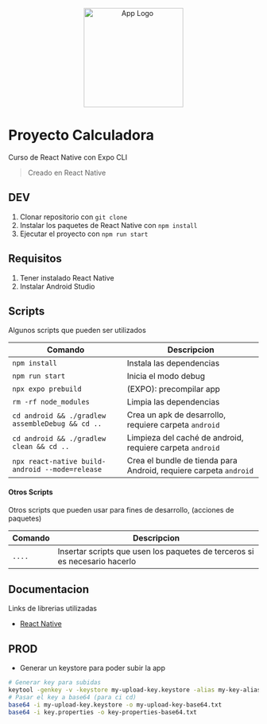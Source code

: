 <p align="center">
  <a href="https://reactnative.dev/" target="blank">
  <img src="https://cdn.worldvectorlogo.com/logos/react-native-1.svg" width="200" alt="App Logo" /></a>
</p>

# Proyecto Calculadora

Curso de React Native con Expo CLI

> Creado en React Native

## DEV

1. Clonar repositorio con `git clone`
2. Instalar los paquetes de React Native con `npm install`
3. Ejecutar el proyecto con `npm run start`

## Requisitos

1. Tener instalado React Native
2. Instalar Android Studio

## Scripts

Algunos scripts que pueden ser utilizados

| Comando                                          | Descripcion                                                       |
| ------------------------------------------------ | ----------------------------------------------------------------- |
| `npm install`                                    | Instala las dependencias                                          |
| `npm run start`                                  | Inicia el modo debug                                              |
| `npx expo prebuild`                              | (EXPO): precompilar app                                           |
| `rm -rf node_modules`                            | Limpia las dependencias                                           |
| `cd android && ./gradlew assembleDebug && cd ..` | Crea un apk de desarrollo, requiere carpeta `android`             |
| `cd android && ./gradlew clean && cd ..`         | Limpieza del caché de android, requiere carpeta `android`         |
| `npx react-native build-android --mode=release`  | Crea el bundle de tienda para Android, requiere carpeta `android` |

#### Otros Scripts

Otros scripts que pueden usar para fines de desarrollo, (acciones de paquetes)

| Comando | Descripcion                                                                |
| ------- | -------------------------------------------------------------------------- |
| `....`  | Insertar scripts que usen los paquetes de terceros si es necesario hacerlo |

## Documentacion

Links de librerias utilizadas

- [React Native]("https://reactnative.dev/")

## PROD

- Generar un keystore para poder subir la app

```bash
# Generar key para subidas
keytool -genkey -v -keystore my-upload-key.keystore -alias my-key-alias -keyalg RSA -keysize 2048 -validity 10000
# Pasar el key a base64 (para ci cd)
base64 -i my-upload-key.keystore -o my-upload-key-base64.txt
base64 -i key.properties -o key-properties-base64.txt
```
